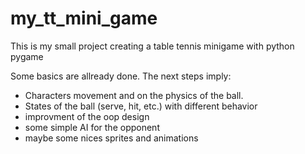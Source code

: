 # my_tt_mini_game
This is my small project creating a table tennis minigame with python pygame

Some basics are allready done. The next steps imply:
  - Characters movement and on the physics of the ball.
  - States of the ball (serve, hit, etc.) with different behavior
  - improvment of the oop design
  - some simple AI for the opponent
  - maybe some nices sprites and animations
